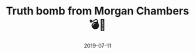 ---
title: Truth bomb from Morgan Chambers 💣💯
cover: /images/morgan-truth1.jpg
date: 2019-07-11
tags: ["truth", "tweet"]
---